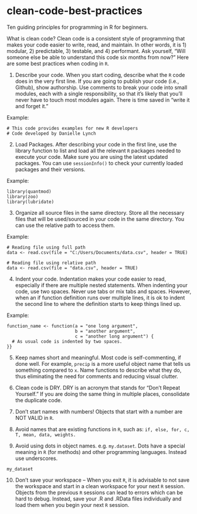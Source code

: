 # clean-code-best-practices
Ten guiding principles for programming in R for beginners.

What is clean code? Clean code is a consistent style of programming that makes your code easier to write, read, and maintain. In other words, it is 1) modular, 2) predictable, 3) testable, and 4) performant. Ask yourself, “Will someone else be able to understand this code six months from now?” Here are some best practices when coding in ```R```. 

1) Describe your code. When you start coding, describe what the ```R``` code does in the very first line. If you are going to publish your code (i.e., Github), show authorship. Use comments to break your code into small modules, each with a single responsibility, so that it’s likely that you’ll never have to touch most modules again. There is time saved in “write it and forget it.”

Example:
```
# This code provides examples for new R developers
# Code developed by Danielle Lynch
```
2) Load Packages. After describing your code in the first line, use the library function to list and load all the relevant ```R``` packages needed to execute your code. Make sure you are using the latest updated packages. You can use ```sessionInfo()``` to check your currently loaded packages and their versions.

Example:
```
library(quantmod)
library(zoo)
library(lubridate)
```
3) Organize all source files in the same directory. Store all the necessary files that will be used/sourced in your code in the same directory. You can use the relative path to access them.

Example:
```
# Reading file using full path
data <- read.csv(file = "C:/Users/Documents/data.csv", header = TRUE)

# Reading file using relative path
data <- read.csv(file = "data.csv", header = TRUE)
```
4) Indent your code. Indentation makes your code easier to read, especially if there are multiple nested statements. When indenting your code, use two spaces. Never use tabs or mix tabs and spaces. However, when an if function definition runs over multiple lines, it is ok to indent the second line to where the definition starts to keep things lined up.

Example:
```
function_name <- function(a = "one long argument", 
                          b = "another argument",
                          c = "another long argument") {
  # As usual code is indented by two spaces.
}}
```
5) Keep names short and meaningful. Most code is self-commenting, if done well. For example, ```precip``` is a more useful object name that tells us something compared to ```x```. Name functions to describe what they do, thus eliminating the need for comments and reducing visual clutter.

6) Clean code is DRY. DRY is an acronym that stands for “Don’t Repeat Yourself.” If you are doing the same thing in multiple places, consolidate the duplicate code.

7) Don’t start names with numbers! Objects that start with a number are NOT VALID in ```R```.

8) Avoid names that are existing functions in ```R```, such as: ```if, else, for, c, T, mean, data, weights.```

9) Avoid using dots in object names.  e.g. ```my.dataset```. Dots have a special meaning in ```R``` (for methods) and other programming languages. Instead use underscores. 

```
my_dataset
```

10) Don’t save your workspace – When you exit ```R```, it is advisable to not save the workspace and start in a clean workspace for your next ```R``` session. Objects from the previous ```R``` sessions can lead to errors which can be hard to debug. Instead, save your .R and .RData files individually and load them when you begin your next ```R``` session.
